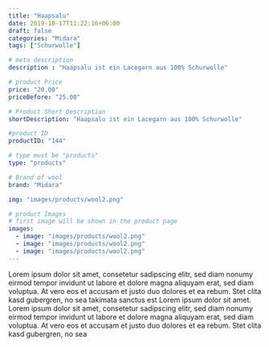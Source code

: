 ```yaml
---
title: "Haapsalu"
date: 2019-10-17T11:22:16+06:00
draft: false
categories: "Midara"
tags: ["Schurwolle"]		

# meta description
description : "Haapsalu ist ein Lacegarn aus 100% Schurwolle"

# product Price
price: "20.00"
priceBefore: "25.00"

# Product Short Description
shortDescription: "Haapsalu ist ein Lacegarn aus 100% Schurwolle"

#product ID
productID: "144"

# type must be "products"
type: "products"

# Brand of wool
brand: "Midara"

img: "images/products/wool2.png"

# product Images
# first image will be shown in the product page
images:
  - image: "images/products/wool2.png"
  - image: "images/products/wool2.png"
  - image: "images/products/wool2.png"
---
```


Lorem ipsum dolor sit amet, consetetur sadipscing elitr, sed diam nonumy eirmod tempor invidunt ut labore et dolore magna aliquyam erat, sed diam voluptua. At vero eos et accusam et justo duo dolores et ea rebum. Stet clita kasd gubergren, no sea takimata sanctus est Lorem ipsum dolor sit amet. Lorem ipsum dolor sit amet, consetetur sadipscing elitr, sed diam nonumy eirmod tempor invidunt ut labore et dolore magna aliquyam erat, sed diam voluptua. At vero eos et accusam et justo duo dolores et ea rebum. Stet clita kasd gubergren, no sea 
 